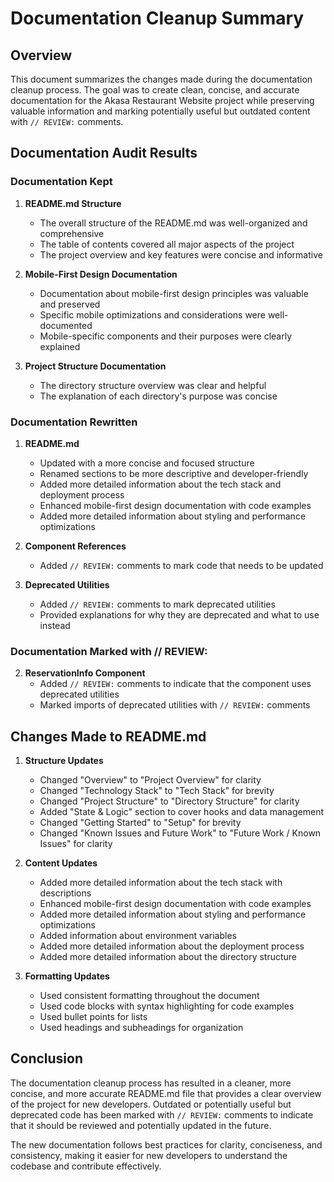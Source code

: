 # Documentation Cleanup Summary

## Overview

This document summarizes the changes made during the documentation cleanup process. The goal was to create clean, concise, and accurate documentation for the Akasa Restaurant Website project while preserving valuable information and marking potentially useful but outdated content with `// REVIEW:` comments.

## Documentation Audit Results

### Documentation Kept

1. **README.md Structure**
   - The overall structure of the README.md was well-organized and comprehensive
   - The table of contents covered all major aspects of the project
   - The project overview and key features were concise and informative

2. **Mobile-First Design Documentation**
   - Documentation about mobile-first design principles was valuable and preserved
   - Specific mobile optimizations and considerations were well-documented
   - Mobile-specific components and their purposes were clearly explained

3. **Project Structure Documentation**
   - The directory structure overview was clear and helpful
   - The explanation of each directory's purpose was concise

### Documentation Rewritten

1. **README.md**
   - Updated with a more concise and focused structure
   - Renamed sections to be more descriptive and developer-friendly
   - Added more detailed information about the tech stack and deployment process
   - Enhanced mobile-first design documentation with code examples
   - Added more detailed information about styling and performance optimizations

2. **Component References**
   - Added `// REVIEW:` comments to mark code that needs to be updated

3. **Deprecated Utilities**
   - Added `// REVIEW:` comments to mark deprecated utilities
   - Provided explanations for why they are deprecated and what to use instead

### Documentation Marked with // REVIEW:



2. **ReservationInfo Component**
   - Added `// REVIEW:` comments to indicate that the component uses deprecated utilities
   - Marked imports of deprecated utilities with `// REVIEW:` comments



## Changes Made to README.md

1. **Structure Updates**
   - Changed "Overview" to "Project Overview" for clarity
   - Changed "Technology Stack" to "Tech Stack" for brevity
   - Changed "Project Structure" to "Directory Structure" for clarity
   - Added "State & Logic" section to cover hooks and data management
   - Changed "Getting Started" to "Setup" for brevity
   - Changed "Known Issues and Future Work" to "Future Work / Known Issues" for clarity

2. **Content Updates**
   - Added more detailed information about the tech stack with descriptions
   - Enhanced mobile-first design documentation with code examples
   - Added more detailed information about styling and performance optimizations
   - Added information about environment variables
   - Added more detailed information about the deployment process
   - Added more detailed information about the directory structure

3. **Formatting Updates**
   - Used consistent formatting throughout the document
   - Used code blocks with syntax highlighting for code examples
   - Used bullet points for lists
   - Used headings and subheadings for organization

## Conclusion

The documentation cleanup process has resulted in a cleaner, more concise, and more accurate README.md file that provides a clear overview of the project for new developers. Outdated or potentially useful but deprecated code has been marked with `// REVIEW:` comments to indicate that it should be reviewed and potentially updated in the future.

The new documentation follows best practices for clarity, conciseness, and consistency, making it easier for new developers to understand the codebase and contribute effectively.

